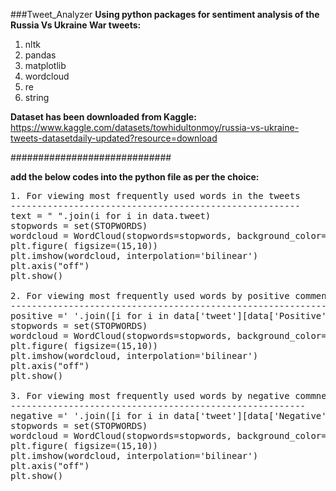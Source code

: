 
###Tweet_Analyzer
**Using python packages for sentiment analysis of the Russia Vs Ukraine War tweets:**
1. nltk 
2. pandas
3. matplotlib
4. wordcloud
5. re
6. string

**Dataset has been downloaded from Kaggle:**
https://www.kaggle.com/datasets/towhidultonmoy/russia-vs-ukraine-tweets-datasetdaily-updated?resource=download

#############################

**add the below codes into the python file as per the choice:**
<pre>
1. For viewing most frequently used words in the tweets 
-------------------------------------------------------
text = " ".join(i for i in data.tweet)
stopwords = set(STOPWORDS)
wordcloud = WordCloud(stopwords=stopwords, background_color="white").generate(text)
plt.figure( figsize=(15,10))
plt.imshow(wordcloud, interpolation='bilinear')
plt.axis("off")
plt.show()

2. For viewing most frequently used words by positive commenters
----------------------------------------------------------------
positive =' '.join([i for i in data['tweet'][data['Positive'] > data["Negative"]]])
stopwords = set(STOPWORDS)
wordcloud = WordCloud(stopwords=stopwords, background_color="white").generate(positive)
plt.figure( figsize=(15,10))
plt.imshow(wordcloud, interpolation='bilinear')
plt.axis("off")
plt.show()

3. For viewing most frequently used words by negative commneters
--------------------------------------------------------
negative =' '.join([i for i in data['tweet'][data['Negative'] > data["Positive"]]])
stopwords = set(STOPWORDS)
wordcloud = WordCloud(stopwords=stopwords, background_color="white").generate(negative)
plt.figure( figsize=(15,10))
plt.imshow(wordcloud, interpolation='bilinear')
plt.axis("off")
plt.show()
</pre>
